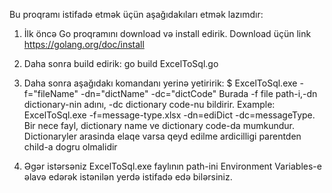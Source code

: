 Bu proqramı istifadə etmək üçün aşağıdakıları etmək lazımdır:

1. İlk öncə Go proqramını download və install edirik. Download üçün link https://golang.org/doc/install
  
2. Daha sonra build edirik: go build ExcelToSql.go

3. Daha sonra aşağıdakı komandanı yerinə yetiririk:
$ ExcelToSql.exe -f="fileName" -dn="dictName" -dc="dictCode"
Burada -f file path-i,-dn dictionary-nin adını, -dc dictionary code-nu bildirir.
Example: ExcelToSql.exe -f=message-type.xlsx -dn=ediDict -dc=messageType. 
Bir nece fayl, dictionary name ve dictionary code-da mumkundur. 
Dictionaryler arasinda elaqe varsa qeyd edilme ardicilligi parentden child-a dogru olmalidir
    
4. Əgər istərsəniz ExcelToSql.exe faylının path-ini Environment Variables-e əlavə edərək istənilən yerdə istifadə edə bilərsiniz.
